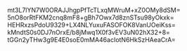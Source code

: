 mt3L7lYN7W0ORAJJhgpPfTcTLxqMWruM+xZ0OMy8dSM=
5nO8orRtFKM2cnq8mF8+gBh7Owx7d8znSTsu98yOkxk=
HEHRxzsPdoU9329+LX4NLYuxuFASOFOK8VanUOeiKss=
kMndtS0s0DJ7nOrxE/b8jMwq1X0f3vEV3uN02hX32+8=
tGGn2yTHw3g9E4E0soE0mMA46acIotN6HkSzHAeaCrA=
